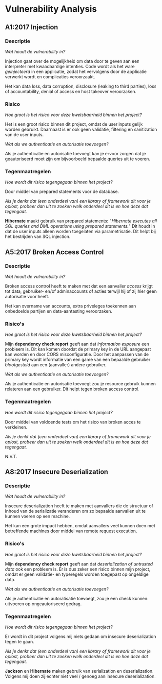 # Vulnerability Analysis

## A1:2017 Injection

### Descriptie
_Wat houdt de vulnerability in?_

Injection gaat over de mogelijkheid om data
door te geven aan een interpreter met kwaadaardige intenties. Code wordt
als het ware _geinjecteerd_ in een applicatie, zodat het vervolgens door de applicatie 
verwerkt wordt en complicaties veroorzaakt. 

Het kan data loss, data corruption, disclosure (leaking to third parties), loss of
accountability, denial of access en host takeover veroorzaken.

### Risico
_Hoe groot is het risico voor deze kwetsbaarheid binnen het project?_

Het is een groot risico binnen dit project, omdat de user inputs gelijk worden gebruikt.
Daarnaast is er ook geen validatie, filtering en sanitization van de user inputs.

_Wat als we authenticatie en autorisatie toevoegen?_

Als je authenticatie en autorisatie toevoegt kan je ervoor zorgen dat je geautoriseerd moet zijn om bijvoorbeeld bepaalde queries uit te voeren.


### Tegenmaatregelen
_Hoe wordt dit risico tegengegaan binnen het project?_

Door middel van prepared statements voor de database. 

_Als je denkt dat (een onderdeel van) een library of framework dit voor je oplost, probeer dan uit te zoeken welk onderdeel dit is en hoe deze dat tegengaat._

**Hibernate** maakt gebruik van prepared statements: "_Hibernate executes all SQL queries and DML operations using prepared statements._" Dit houdt in dat de user inputs
alleen worden toegelaten via parametrisatie. Dit helpt bij het bestrijden van SQL injection.


## A5:2017 Broken Access Control

### Descriptie
_Wat houdt de vulnerability in?_

Broken access control heeft te maken met dat een aanvaller _access_ krijgt tot data, gebruiker- en/of adminaccounts of acties terwijl hij of
zij hier geen autorisatie voor heeft. 

Het kan overname van accounts, extra priveleges toekennen aan onbedoelde partijen
en data-aantasting veroorzaken.

### Risico's
_Hoe groot is het risico voor deze kwetsbaarheid binnen het project?_

Mijn **dependency check report** geeft aan dat _information exposure_ een probleem is. Dit kan komen doordat de primary key in
de URL aangepast kan worden en door CORS misconfiguratie. Door het aanpassen van de primary key
wordt informatie van een game van een bepaalde gebruiker _blootgesteld_ aan een (aanvaller) andere gebruiker.

_Wat als we authenticatie en autorisatie toevoegen?_

Als je authenticatie en autorisatie toevoegt zou je resource gebruik kunnen relateren
aan een gebruiker. Dit helpt tegen broken access control.

### Tegenmaatregelen
_Hoe wordt dit risico tegengegaan binnen het project?_

Door middel van voldoende tests om het risico van broken acces te verkleinen.

_Als je denkt dat (een onderdeel van) een library of framework dit voor je oplost, probeer dan uit te zoeken welk onderdeel dit is en hoe deze dat tegengaat._

N.V.T.

## A8:2017 Insecure Deserialization

### Descriptie
_Wat houdt de vulnerability in?_

Insecure deserialization heeft te maken met aanvallers die de structuur of inhoud
van de serializatie veranderen om zo bepaalde aanvallen uit te kunnen voeren op een machine.

Het kan een grote impact hebben, omdat aanvallers veel kunnen doen met betreffende machines door middel van
remote request execution.
### Risico's
_Hoe groot is het risico voor deze kwetsbaarheid binnen het project?_

Mijn **dependency check report** geeft aan dat _deserialization of untrusted data_ ook een probleem is.
Er is dus zeker een risico binnen mijn project, omdat er geen validatie-
en typeregels worden toegepast op ongeldige data.

_Wat als we authenticatie en autorisatie toevoegen?_

Als je authenticatie en autoratisatie toevoegt, zou je een check kunnen uitvoeren op ongeautoriseerd 
gedrag.

### Tegenmaatregelen
_Hoe wordt dit risico tegengegaan binnen het project?_

Er wordt in dit project volgens mij niets gedaan om insecure deserialization
tegen te gaan.

_Als je denkt dat (een onderdeel van) een library of framework dit voor je oplost, probeer dan uit te zoeken welk onderdeel dit is en hoe deze dat tegengaat._

**Jackson** en **Hibernate** maken gebruik van serialization en deserialization. Volgens mij doen zij echter niet veel / genoeg aan insecure deserialization.
